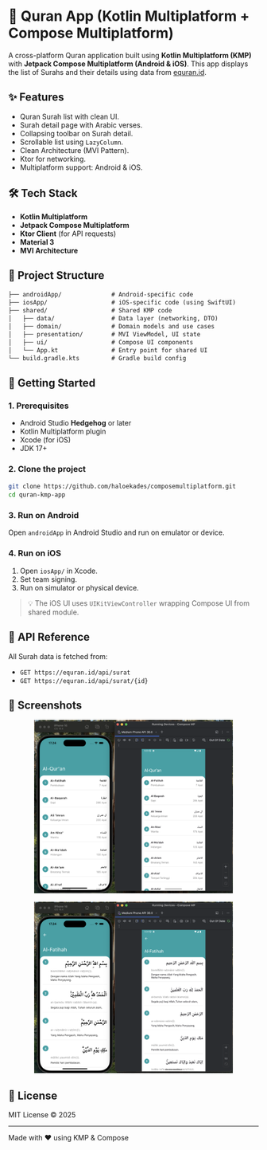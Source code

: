 # 📖 Quran App (Kotlin Multiplatform + Compose Multiplatform)

A cross-platform Quran application built using **Kotlin Multiplatform (KMP)** with **Jetpack Compose Multiplatform (Android & iOS)**. This app displays the list of Surahs and their details using data from [equran.id](https://equran.id/).

## ✨ Features

- Quran Surah list with clean UI.
- Surah detail page with Arabic verses.
- Collapsing toolbar on Surah detail.
- Scrollable list using `LazyColumn`.
- Clean Architecture (MVI Pattern).
- Ktor for networking.
- Multiplatform support: Android & iOS.

## 🛠️ Tech Stack

- **Kotlin Multiplatform**
- **Jetpack Compose Multiplatform**
- **Ktor Client** (for API requests)
- **Material 3**
- **MVI Architecture**

## 🧱 Project Structure

```
├── androidApp/              # Android-specific code
├── iosApp/                  # iOS-specific code (using SwiftUI)
├── shared/                  # Shared KMP code
│   ├── data/                # Data layer (networking, DTO)
│   ├── domain/              # Domain models and use cases
│   ├── presentation/        # MVI ViewModel, UI state
│   ├── ui/                  # Compose UI components
│   └── App.kt               # Entry point for shared UI
└── build.gradle.kts         # Gradle build config
```

## 🚀 Getting Started

### 1. Prerequisites

- Android Studio **Hedgehog** or later
- Kotlin Multiplatform plugin
- Xcode (for iOS)
- JDK 17+

### 2. Clone the project

```bash
git clone https://github.com/haloekades/composemultiplatform.git
cd quran-kmp-app
```

### 3. Run on Android

Open `androidApp` in Android Studio and run on emulator or device.

### 4. Run on iOS

1. Open `iosApp/` in Xcode.
2. Set team signing.
3. Run on simulator or physical device.

> 💡 The iOS UI uses `UIKitViewController` wrapping Compose UI from shared module.

## 🧪 API Reference

All Surah data is fetched from:

- `GET https://equran.id/api/surat`
- `GET https://equran.id/api/surat/{id}`

## 📸 Screenshots

<p align="center">
  <img src="screenshots/quran_list.png" width="400"/>
</p>

<p align="center">
  <img src="screenshots/quran_detail.png" width="400"/>
</p>

## 📄 License

MIT License © 2025

---

Made with ❤️ using KMP & Compose
